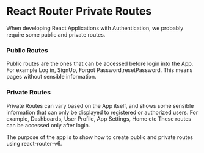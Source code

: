 # React Router Private Routes

When developing React Applications with Authentication, we probably require some public and private routes.

### Public Routes

Public routes are the ones that can be accessed before login into the App. For example Log in, SignUp, Forgot Password,resetPassword.
This means pages without sensible information.

### Private Routes

Private Routes can vary based on the App itself, and shows some sensible information that can only be displayed to registered or authorized users.
For example, Dashboards, User Profile, App Settings, Home etc
These routes can be accessed only after login.

The purpose of the app is to show how to create public and private routes using react-router-v6.
